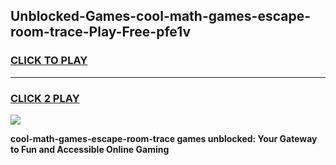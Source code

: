 
## Unblocked-Games-cool-math-games-escape-room-trace-Play-Free-pfe1v
<h3>
<a href="https://premium76.site?title=cool-math-games-escape-room-trace&ref=17A">CLICK TO PLAY</a></h3>
<hr>

<h3>
<a href="https://premium76.site?title=cool-math-games-escape-room-trace&ref=17A">CLICK 2 PLAY</a>
  
</h3>

<a href="https://premium76.site?title=cool-math-games-escape-room-trace&ref=17A"><img src="https://clearcache.store/games.png"></a>


**cool-math-games-escape-room-trace games unblocked: Your Gateway to Fun and Accessible Online Gaming**
